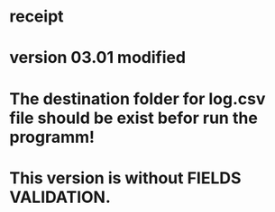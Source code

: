 # receipt
# version 03.01 modified
# The destination folder for log.csv file should be exist befor run the programm!
# This version is without FIELDS VALIDATION. 
